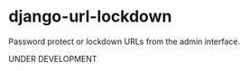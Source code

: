 # django-url-lockdown

Password protect or lockdown URLs from the admin interface.


UNDER DEVELOPMENT







